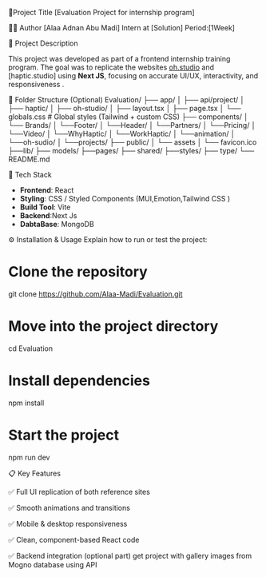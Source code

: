 📌Project Title
[Evaluation Project for internship program]

🧑‍💻 Author
[Alaa Adnan Abu Madi]
Intern at [Solution]
Period:[1Week]

📝 Project Description

This project was developed as part of a frontend internship training program. The goal was to replicate the websites [oh.studio](https://oh.studio) and [haptic.studio] using **Next JS**, focusing on accurate UI/UX, interactivity, and responsiveness .


📂 Folder Structure (Optional)
Evaluation/
├── app/
│ ├── api/project/ 
│ ├── haptic/ 
│ ├── oh-studio/ 
│ ├── layout.tsx 
│ ├── page.tsx 
│ └── globals.css # Global styles (Tailwind + custom CSS)
├── components/ 
│   └── Brands/
│   └──Footer/
│   └──Header/
│   └──Partners/
│   └──Pricing/
│   └──Video/
│   └──WhyHaptic/
│   └──WorkHaptic/
│   └──animation/
│   └──oh-sudio/
│   └──projects/
├── public/ 
│ └── assets
│ └── favicon.ico
├──lib/
├── models/
├──pages/
├── shared/
├──styles/
├── type/
└── README.md

🧱 Tech Stack
- **Frontend**: React  
- **Styling**: CSS / Styled Components (MUI,Emotion,Tailwind CSS )  
- **Build Tool**: Vite
- **Backend**:Next Js
- **DabtaBase**: MongoDB

⚙️ Installation & Usage
Explain how to run or test the project:

# Clone the repository
git clone https://github.com/Alaa-Madi/Evaluation.git

# Move into the project directory
cd Evaluation

# Install dependencies
npm install

# Start the project
npm run dev


📋 Key Features

✅ Full UI replication of both reference sites

✅ Smooth animations and transitions

✅ Mobile & desktop responsiveness

✅ Clean, component-based React code

✅ Backend integration (optional part) get project with gallery images from Mogno database using API


